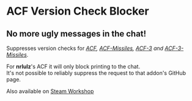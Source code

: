 # ACF Version Check Blocker
## No more ugly messages in the chat!

Suppresses version checks for *[ACF](https://github.com/nrlulz/ACF), [ACF-Missiles](https://github.com/Bubbus/ACF-Missiles), [ACF-3](https://github.com/Stooberton/ACF-3) and [ACF-3-Missiles](https://github.com/TwistedTail/ACF-3-Missiles)*.

For **nrlulz**'s ACF it will only block printing to the chat.  
It's not possible to reliably suppress the request to that addon's GitHub page.

Also available on [Steam Workshop](https://steamcommunity.com/sharedfiles/filedetails/?id=1981415127)

